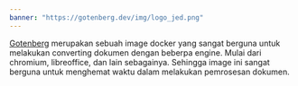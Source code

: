 ```yaml
---
banner: "https://gotenberg.dev/img/logo_jed.png"
---
```

[Gotenberg](https://gotenberg.dev) merupakan sebuah image docker yang sangat berguna untuk melakukan converting dokumen dengan beberpa engine. Mulai dari chromium, libreoffice, dan lain sebagainya. Sehingga image ini sangat berguna untuk menghemat waktu dalam melakukan pemrosesan dokumen.